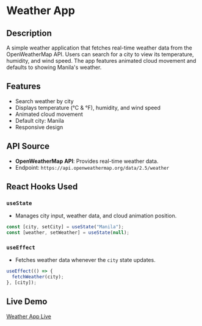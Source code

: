 # Weather App

## Description
A simple weather application that fetches real-time weather data from the OpenWeatherMap API. Users can search for a city to view its temperature, humidity, and wind speed. The app features animated cloud movement and defaults to showing Manila's weather.

## Features
- Search weather by city
- Displays temperature (°C & °F), humidity, and wind speed
- Animated cloud movement
- Default city: Manila
- Responsive design

## API Source
- **OpenWeatherMap API**: Provides real-time weather data.
- Endpoint: `https://api.openweathermap.org/data/2.5/weather`

## React Hooks Used
### `useState`
- Manages city input, weather data, and cloud animation position.
```js
const [city, setCity] = useState("Manila");
const [weather, setWeather] = useState(null);
```

### `useEffect`
- Fetches weather data whenever the `city` state updates.
```js
useEffect(() => {
  fetchWeather(city);
}, [city]);
```


## Live Demo
[Weather App Live](weathera-app-cyan.vercel.app)

